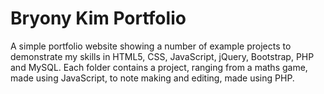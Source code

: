 # Bryony Kim Portfolio
 
A simple portfolio website showing a number of example projects to demonstrate my skills in HTML5, CSS, JavaScript, jQuery, Bootstrap, PHP and MySQL.
Each folder contains a project, ranging from a maths game, made using JavaScript, to note making and editing, made using PHP. 
